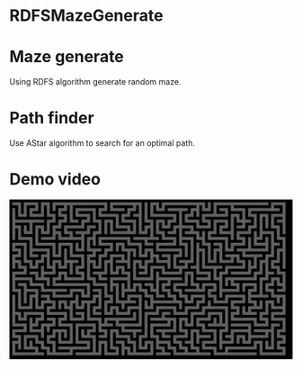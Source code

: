 # RDFSMazeGenerate

# Maze generate
Using RDFS algorithm generate random maze.

# Path finder
Use AStar algorithm to search for an optimal path.

# Demo video

![](https://github.com/MinecraftDawn/RDFSMazeGenerate/blob/master/output.gif)
